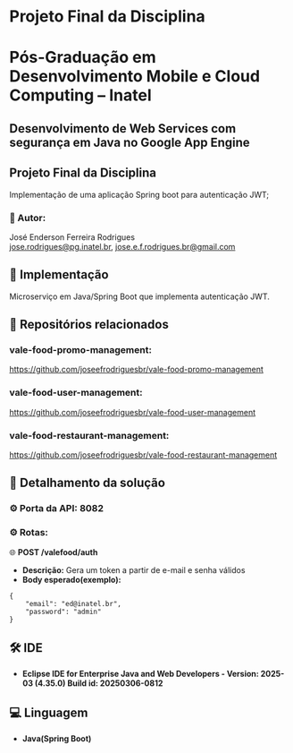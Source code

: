# Projeto Final da Disciplina

# Pós-Graduação em Desenvolvimento Mobile e Cloud Computing – Inatel
## Desenvolvimento de Web Services com segurança em Java no Google App Engine

## Projeto Final da Disciplina
Implementação de uma aplicação Spring boot para autenticação JWT;

### 👤 Autor: 
José Enderson Ferreira Rodrigues   
jose.rodrigues@pg.inatel.br, jose.e.f.rodrigues.br@gmail.com

## 📌 Implementação
Microserviço em Java/Spring Boot que implementa autenticação JWT.

## 📌 Repositórios relacionados
### vale-food-promo-management:
https://github.com/joseefrodriguesbr/vale-food-promo-management

### vale-food-user-management:
https://github.com/joseefrodriguesbr/vale-food-user-management

### vale-food-restaurant-management:
https://github.com/joseefrodriguesbr/vale-food-restaurant-management

## 📌 Detalhamento da solução

### ⚙️ Porta da API: 8082
        	 
### ⚙️ Rotas:

🌐 **POST /valefood/auth**  
* **Descrição:** Gera um token a partir de e-mail e senha válidos 
* **Body esperado(exemplo):**
```
{
    "email": "ed@inatel.br",
    "password": "admin"
}
```

## 🛠️ IDE
- **Eclipse IDE for Enterprise Java and Web Developers - Version: 2025-03 (4.35.0) Build id: 20250306-0812**

## 💻 Linguagem
- **Java(Spring Boot)**
